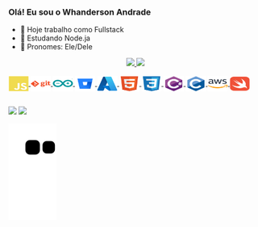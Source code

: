 ### Olá! Eu sou o Whanderson Andrade


- 🔭 Hoje trabalho como Fullstack
- 🌱 Estudando Node.ja
- 💬 Pronomes: Ele/Dele

<div align="center">
  <a href="https://github.com/mewtoex">
  <img height="150em" src="https://github-readme-stats.vercel.app/api?username=mewtoex&show_icons=true&theme=blue-green&include_all_commits=true&count_private=true"/>
  <img height="150em" src="https://github-readme-stats.vercel.app/api/top-langs/?username=mewtoex&layout=compact&langs_count=7&theme=blue-green"/>
</div>
  
  
<div style="display: inline_block"><br>
  <img align="center" alt="mewtoex-Js" height="30" width="40" src="https://raw.githubusercontent.com/devicons/devicon/master/icons/javascript/javascript-plain.svg"> 

  <img align="center" alt="mewtoex-Js" height="30" width="40" src="https://github.com/devicons/devicon/blob/master/icons/git/git-plain-wordmark.svg">
  <img align="center" alt="mewtoex-Ar" height="30" width="40" src="https://github.com/devicons/devicon/blob/master/icons/arduino/arduino-original.svg">
  <img align="center" alt="mewtoex-bitbucket" height="30" width="40" src="https://github.com/devicons/devicon/blob/master/icons/bitbucket/bitbucket-original.svg">
  <img align="center" alt="mewtoex-azule" height="30" width="40" src="https://github.com/devicons/devicon/blob/master/icons/azure/azure-original.svg">  
  <img align="center" alt="mewtoex-HTML" height="30" width="40" src="https://raw.githubusercontent.com/devicons/devicon/master/icons/html5/html5-original.svg">
  <img align="center" alt="mewtoex-CSS" height="30" width="40" src="https://raw.githubusercontent.com/devicons/devicon/master/icons/css3/css3-original.svg">
  <img align="center" alt="mewtoex-Csharp" height="30" width="40" src="https://raw.githubusercontent.com/devicons/devicon/master/icons/csharp/csharp-original.svg">
  <img align="center" alt="mewtoex-C" height="30" width="40" src="https://github.com/devicons/devicon/blob/master/icons/c/c-original.svg">
  <img align="center" alt="mewtoex-AWS" height="30"width="40" src="https://raw.githubusercontent.com/devicons/devicon/1119b9f84c0290e0f0b38982099a2bd027a48bf1/icons/amazonwebservices/amazonwebservices-original-wordmark.svg">
    <img align="center" alt="mewtoex-AWS" height="30"width="40" src="https://github.com/devicons/devicon/blob/master/icons/swift/swift-original.svg">

  
</div>

  ##
 
<div>  
  <a href = "mailto:whandersonba75@gmail.com "><img src="https://img.shields.io/badge/-Gmail-%23333?style=for-the-badge&logo=gmail&logoColor=white" target="_blank"></a>
  <a href="https://www.linkedin.com/in/whanderson-borges-andrade-b8a961169/" target="_blank"><img src="https://img.shields.io/badge/-LinkedIn-%230077B5?style=for-the-badge&logo=linkedin&logoColor=white" target="_blank"></a> 
 
   ![Snake animation](https://github.com/mewtoex/mewtoex/blob/output/github-contribution-grid-snake.svg)

</div>

